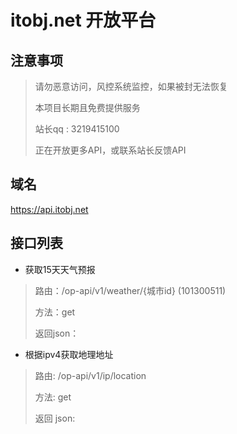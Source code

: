 # itobj.net 开放平台

## 注意事项

>请勿恶意访问，风控系统监控，如果被封无法恢复
>
>本项目长期且免费提供服务
>
>站长qq : 3219415100
>
>正在开放更多API，或联系站长反馈API

## 域名
https://api.itobj.net 

## 接口列表 
- 获取15天天气预报
>
>路由：/op-api/v1/weather/{城市id}  (101300511)
>
>方法：get
>
>返回json：
>
>
- 根据ipv4获取地理地址
> 
>路由: /op-api/v1/ip/location
>
>方法: get
>
>返回 json:
> 
